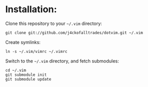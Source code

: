 # Installation:

Clone this repository to your `~/.vim` directory:

    git clone git://github.com/j4ckofalltrades/dotvim.git ~/.vim

Create symlinks:

    ln -s ~/.vim/vimrc ~/.vimrc

Switch to the `~/.vim` directory, and fetch submodules:

    cd ~/.vim
    git submodule init
    git submodule update
